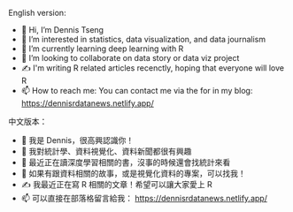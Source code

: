 English version:
- 👋 Hi, I’m Dennis Tseng
- 👀 I’m interested in statistics, data visualization, and data journalism
- 🌱 I’m currently learning deep learning with R
- 💞️ I’m looking to collaborate on data story or data viz project
- :writing_hand: I'm writing R related articles recenctly, hoping that everyone will love R
- 📫 How to reach me: You can contact me via the for in my blog: https://dennisrdatanews.netlify.app/ 

中文版本：
- 👋 我是 Dennis，很高興認識你！
- 👀 我對統計學、資料視覺化、資料新聞都很有興趣
- 🌱 最近正在讀深度學習相關的書，沒事的時候還會找統計來看
- 💞️ 如果有跟資料相關的故事，或是視覺化資料的專案，可以找我！
- :writing_hand: 我最近正在寫 R 相關的文章！希望可以讓大家愛上 R
- 📫 可以直接在部落格留言給我： https://dennisrdatanews.netlify.app/ 
<!---
Dennishi0925/Dennishi0925 is a ✨ special ✨ repository because its `README.md` (this file) appears on your GitHub profile.
You can click the Preview link to take a look at your changes.
--->
